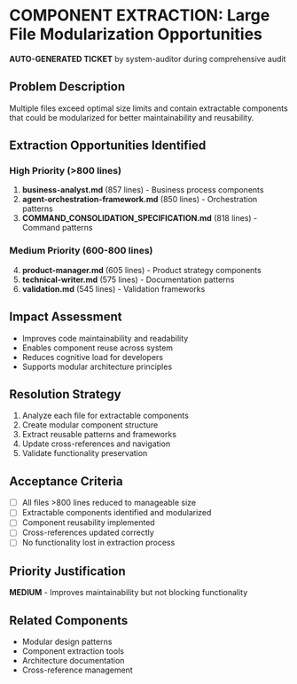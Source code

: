 
# COMPONENT EXTRACTION: Large File Modularization Opportunities

**AUTO-GENERATED TICKET** by system-auditor during comprehensive audit

## Problem Description

Multiple files exceed optimal size limits and contain extractable components that could be modularized for better maintainability and reusability.

## Extraction Opportunities Identified

### High Priority (>800 lines)
1. **business-analyst.md** (857 lines) - Business process components
2. **agent-orchestration-framework.md** (850 lines) - Orchestration patterns
3. **COMMAND_CONSOLIDATION_SPECIFICATION.md** (818 lines) - Command patterns

### Medium Priority (600-800 lines)
4. **product-manager.md** (605 lines) - Product strategy components
5. **technical-writer.md** (575 lines) - Documentation patterns
6. **validation.md** (545 lines) - Validation frameworks

## Impact Assessment
- Improves code maintainability and readability
- Enables component reuse across system
- Reduces cognitive load for developers
- Supports modular architecture principles

## Resolution Strategy
1. Analyze each file for extractable components
2. Create modular component structure
3. Extract reusable patterns and frameworks
4. Update cross-references and navigation
5. Validate functionality preservation

## Acceptance Criteria
- [ ] All files >800 lines reduced to manageable size
- [ ] Extractable components identified and modularized
- [ ] Component reusability implemented
- [ ] Cross-references updated correctly
- [ ] No functionality lost in extraction process

## Priority Justification
**MEDIUM** - Improves maintainability but not blocking functionality

## Related Components
- Modular design patterns
- Component extraction tools
- Architecture documentation
- Cross-reference management
